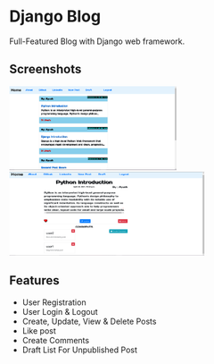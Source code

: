 # Django Blog

Full-Featured Blog with Django web framework.



## Screenshots

<img src="blog/static/images/home_view.png" width="300" height="150">

<img src="blog/static/images/detail_post.png" width="350" height="150">

## Features
- User Registration
- User Login & Logout
- Create, Update, View & Delete Posts
- Like post
- Create Comments
- Draft List For Unpublished Post

